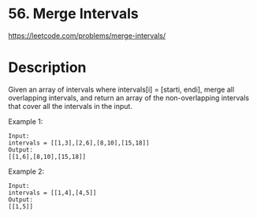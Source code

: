 # 56. Merge Intervals

https://leetcode.com/problems/merge-intervals/

# Description

Given an array of intervals where intervals[i] = [starti, endi], merge all overlapping intervals, and return an array of the non-overlapping intervals that cover all the intervals in the input.

Example 1:

```
Input:
intervals = [[1,3],[2,6],[8,10],[15,18]]
Output:
[[1,6],[8,10],[15,18]]
```

Example 2:

```
Input:
intervals = [[1,4],[4,5]]
Output:
[[1,5]]

```

